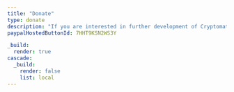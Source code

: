 ```yaml
---
title: "Donate"
type: donate
description: "If you are interested in further development of Cryptomator, feel free to donate any amount. Thank you for your support!"
paypalHostedButtonId: 7HHT9KSN2WS3Y

_build:
  render: true
cascade:
  _build:
    render: false
    list: local
---
```

